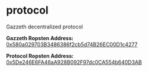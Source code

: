 # protocol
Gazzeth decentralized protocol

**Gazzeth Ropsten Address:** [0x580a029703B3486386f2cb5d74B26EC00D1c4277](https://ropsten.etherscan.io/address/0x580a029703B3486386f2cb5d74B26EC00D1c4277)

**Protocol Ropsten Address:** [0x5De246E6FA46aA928B092F97dc0CA554b640D3AB](https://ropsten.etherscan.io/address/0x5De246E6FA46aA928B092F97dc0CA554b640D3AB)

